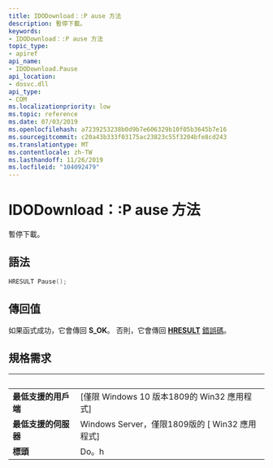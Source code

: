```yaml
---
title: IDODownload：:P ause 方法
description: 暫停下載。
keywords:
- IDODownload：:P ause 方法
topic_type:
- apiref
api_name:
- IDODownload.Pause
api_location:
- dosvc.dll
api_type:
- COM
ms.localizationpriority: low
ms.topic: reference
ms.date: 07/03/2019
ms.openlocfilehash: a7239253238b0d9b7e606329b10f05b3645b7e16
ms.sourcegitcommit: c20a43b333f03175ac23823c55f3204bfe8cd243
ms.translationtype: MT
ms.contentlocale: zh-TW
ms.lasthandoff: 11/26/2019
ms.locfileid: "104092479"
---
```

# <a name="idodownloadpause-method"></a>IDODownload：:P ause 方法

暫停下載。

## <a name="syntax"></a>語法

```cpp
HRESULT Pause();
```

## <a name="return-value"></a>傳回值

如果函式成功，它會傳回 **S_OK**。 否則，它會傳回 [**HRESULT**](/windows/desktop/com/structure-of-com-error-codes) [錯誤碼](/windows/desktop/com/com-error-codes-10)。

## <a name="requirements"></a>規格需求

| &nbsp; | &nbsp; |
| ---- |:---- |
| **最低支援的用戶端** | \[僅限 Windows 10 版本1809的 Win32 應用程式\] |
| **最低支援的伺服器** | Windows Server，僅限1809版的 \[ Win32 應用程式\] |
| **標頭** | Do。h |
